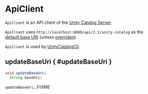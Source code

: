 # ApiClient

`ApiClient` is an API client of the [Unity Catalog Server](../server/index.md).

`ApiClient` uses `http://localhost:8080/api/2.1/unity-catalog` as the [default base URI](#getDefaultBaseUri) (unless [overriden](#updateBaseUri)).

`ApiClient` is used by [UnityCatalogCli](../cli/UnityCatalogCli.md#getApiClient).

## updateBaseUri { #updateBaseUri }

```java
void updateBaseUri(
  String baseUri)
```

`updateBaseUri`...FIXME
